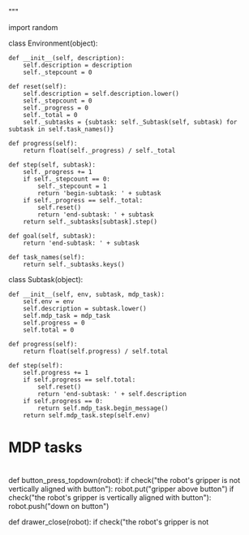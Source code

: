 
"""

import random


class Environment(object):

    def __init__(self, description):
        self.description = description
        self._stepcount = 0

    def reset(self):
        self.description = self.description.lower()
        self._stepcount = 0
        self._progress = 0
        self._total = 0
        self._subtasks = {subtask: self._Subtask(self, subtask) for subtask in self.task_names()}

    def progress(self):
        return float(self._progress) / self._total

    def step(self, subtask):
        self._progress += 1
        if self._stepcount == 0:
            self._stepcount = 1
            return 'begin-subtask: ' + subtask
        if self._progress == self._total:
            self.reset()
            return 'end-subtask: ' + subtask
        return self._subtasks[subtask].step()

    def goal(self, subtask):
        return 'end-subtask: ' + subtask

    def task_names(self):
        return self._subtasks.keys()


class Subtask(object):

    def __init__(self, env, subtask, mdp_task):
        self.env = env
        self.description = subtask.lower()
        self.mdp_task = mdp_task
        self.progress = 0
        self.total = 0

    def progress(self):
        return float(self.progress) / self.total

    def step(self):
        self.progress += 1
        if self.progress == self.total:
            self.reset()
            return 'end-subtask: ' + self.description
        if self.progress == 0:
            return self.mdp_task.begin_message()
        return self.mdp_task.step(self.env)


#
#
# MDP tasks
#
#
def button_press_topdown(robot):
    if check("the robot's gripper is not vertically aligned with button"):
        robot.put("gripper above button")
    if check("the robot's gripper is vertically aligned with button"):
        robot.push("down on button")


def drawer_close(robot):
    if check("the robot's gripper is not